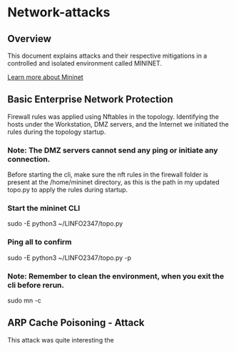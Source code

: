 # Network-attacks

## Overview

This document explains attacks and their respective mitigations in a controlled and isolated environment called MININET.

[Learn more about Mininet](http://mininet.org/)

## Basic Enterprise Network Protection

Firewall rules was applied using Nftables in the topology. Identifying the hosts under the Workstation, DMZ servers, and the Internet we initiated the rules during the topology startup.

### Note: The DMZ servers cannot send any ping or initiate any connection.

Before starting the cli, make sure the nft rules in the firewall folder is present at the /home/mininet directory, as this is the path in my updated topo.py to apply the rules during startup.

### Start the mininet CLI

sudo -E python3 ~/LINFO2347/topo.py

### Ping all to confirm

sudo -E python3 ~/LINFO2347/topo.py -p

### Note: Remember to clean the environment, when you exit the cli before rerun.

sudo mn -c

## ARP Cache Poisoning - Attack

This attack was quite interesting the
